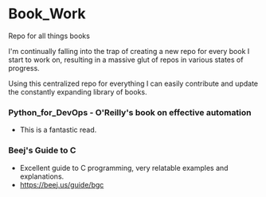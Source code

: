 # Book_Work
Repo for all things books

I'm continually falling into the trap of creating a new repo for every book I start to work on, resulting in a massive glut of repos in various states of progress. 

Using this centralized repo for everything I can easily contribute and update the constantly expanding library of books.

### Python_for_DevOps - O'Reilly's book on effective automation
- This is a fantastic read.

### Beej's Guide to C 
- Excellent guide to C programming, very relatable examples and explanations. 
- https://beej.us/guide/bgc
